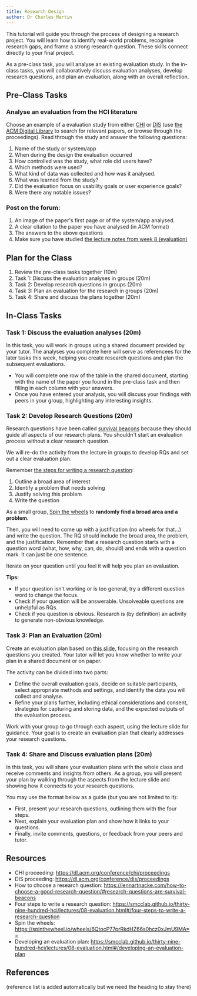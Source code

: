 ```yaml
---
title: Research Design
author: Dr Charles Martin
---
```


<!-- ![tutorial image goes here, a nice indicative image in wide format, e.g. 1200x650](img/image-name.jpg) -->

This tutorial will guide you through the process of designing a research project. You will learn how to identify real-world problems, recognise research gaps, and frame a strong research question. These skills connect directly to your final project. 

As a pre-class task, you will analyse an existing evaluation study. In the in-class tasks, you will collaboratively discuss evaluation analyses, develop research questions, and plan an evaluation, along with an overall reflection.

## Pre-Class Tasks

<!-- clones the evaluation activity on p546 in the text book, "In-depth Activity" end of chapter 14. -->

### Analyse an evaluation from the HCI literature

Choose an example of a evaluation study from either [CHI](https://dl.acm.org/conference/chi/proceedings) or [DIS](https://dl.acm.org/conference/dis/proceedings) (use [the ACM Digital Library](https://dl.acm.org/) to search for relevant papers, or browse through the proceedings). Read through the study and answer the following questions:

1. Name of the study or system/app 
2. When during the design the evaluation occurred
3. How controlled was the study, what role did users have?
4. Which methods were used?
5. What kind of data was collected and how was it analysed.
6. What was learned from the study?
7. Did the evaluation focus on usability goals or user experience goals?
8. Were there any notable issues?

### Post on the forum:

1. An image of the paper's first page or of the system/app analysed.
2. A clear citation to the paper you have analysed (in ACM format)
3. The answers to the above questions
4. Make sure you have studied [the lecture notes from week 8 (evaluation)](https://smcclab.github.io/thirty-nine-hundred-hci/lectures/08-evaluation.html)

## Plan for the Class

1. Review the pre-class tasks together (10m)
2. Task 1: Discuss the evaluation analyses in groups (20m)
3. Task 2: Develop research questions in groups (20m)
4. Task 3: Plan an evaluation for the research in groups (20m)
5. Task 4: Share and discuss the plans together (20m)

## In-Class Tasks

### Task 1: Discuss the evaluation analyses (20m)

In this task, you will work in groups using a shared document provided by your tutor. The analyses you complete here will serve as referencees for the later tasks this week, helping you create research questions and plan the subsequent evaluations.

- You will complete one row of the table in the shared document, starting with the name of the paper you found in the pre-class task and then filling in each column with your answers.
- Once you have entered your analysis, you will discuss your findings with peers in your group, highlighting any interesting insights.

### Task 2: Develop Research Questions (20m)

Research questions have been called [survival beacons](https://lennartnacke.com/how-to-choose-a-good-research-question/#research-questions-are-survival-beacons) because they should guide all aspects of our research plans. You shouldn't start an evaluation process without a clear research question.

We will re-do the activity from the lecture in groups to develop RQs and set out a clear evaluation plan.

Remember [the steps for writing a research question](https://smcclab.github.io/thirty-nine-hundred-hci/lectures/08-evaluation.html#/four-steps-to-write-a-research-question):

1. Outline a broad area of interest
2. Identify a problem that needs solving
3. Justify solving this problem
4. Write the question

As a small group, [Spin the wheels](https://spinthewheel.io/wheels/6QtocP77prRkdHZ66s0hcz0xJmU9MA==) to **randomly find a broad area and a problem**.

Then, you will need to come up with a justification (no wheels for that...) and write the question. The RQ should include the broad area, the problem, and the justification. Remember that a research question starts with a question word (what, how, why, can, do, should) and ends with a question mark. It can just be one sentence.

Iterate on your question until you feel it will help you plan an evaluation.

**Tips:**

- If your question isn't working or is too general, try a different question word to change the focus.
- Check if your question will be answerable. Unsolveable questions are unhelpful as RQs.
- Check if you question is obvious. Research is (by definition) an activity to generate non-obvious knowledge.

### Task 3: Plan an Evaluation (20m)

Create an evaluation plan based on [this slide](https://smcclab.github.io/thirty-nine-hundred-hci/lectures/08-evaluation.html#/developing-an-evaluation-plan), focusing on the research questions you created. Your tutor will let you know whether to write your plan in a shared document or on paper.

The activity can be divided into two parts:

- Define the overall evaluation goals, decide on suitable participants, select appropriate methods and settings, and identify the data you will collect and analyse.
- Refine your plans further, including ethical considerations and consent, strategies for capturing and storing data, and the expected outputs of the evaluation process. 

Work with your group to go through each aspect, using the lecture slide for guidance. Your goal is to create an evaluation plan that clearly addresses your research questions.

### Task 4: Share and Discuss evaluation plans (20m)

In this task, you will share your evaluation plans with the whole class and receive comments and insights from others. As a group, you will present your plan by walking through the aspects from the lecture slide and showing how it connects to your research questions.

You may use the format below as a guide (but you are not limited to it):

- First, present your research questions, outlining them with the four steps.
- Next, explain your evaluation plan and show how it links to your questions.
- Finally, invite comments, questions, or feedback from your peers and tutor.

## Resources

- CHI proceeding: <https://dl.acm.org/conference/chi/proceedings>
- DIS proceeding: <https://dl.acm.org/conference/dis/proceedings>
- How to choose a research question: <https://lennartnacke.com/how-to-choose-a-good-research-question/#research-questions-are-survival-beacons>
- Four steps to write a research question: <https://smcclab.github.io/thirty-nine-hundred-hci/lectures/08-evaluation.html#/four-steps-to-write-a-research-question>
- Spin the wheels: <https://spinthewheel.io/wheels/6QtocP77prRkdHZ66s0hcz0xJmU9MA==>
- Developing an evaluation plan: <https://smcclab.github.io/thirty-nine-hundred-hci/lectures/08-evaluation.html#/developing-an-evaluation-plan>
  
## References

(reference list is added automatically but we need the heading to stay there)
